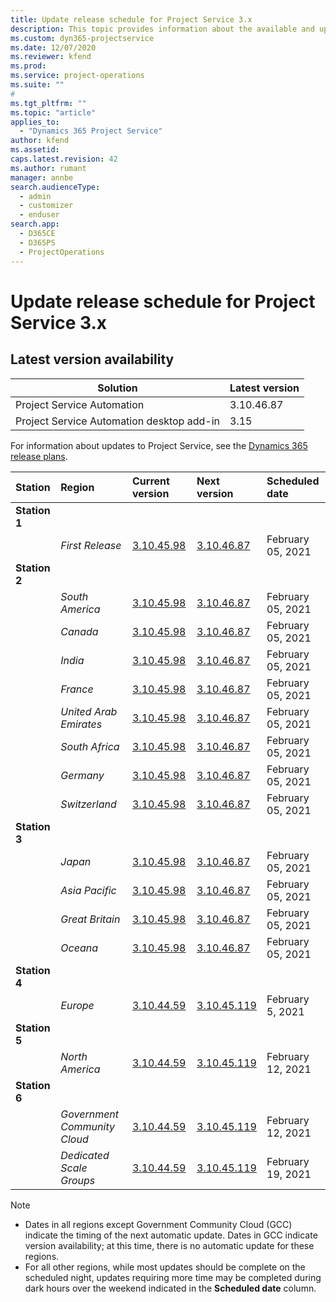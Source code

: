 ```yaml
---
title: Update release schedule for Project Service 3.x
description: This topic provides information about the available and upcoming releases of Dynamics 365 Project Service Automation.
ms.custom: dyn365-projectservice
ms.date: 12/07/2020
ms.reviewer: kfend
ms.prod:
ms.service: project-operations
ms.suite: ""
#
ms.tgt_pltfrm: ""
ms.topic: "article"
applies_to: 
  - "Dynamics 365 Project Service"
author: kfend
ms.assetid: 
caps.latest.revision: 42
ms.author: rumant
manager: annbe
search.audienceType: 
  - admin
  - customizer
  - enduser
search.app: 
  - D365CE
  - D365PS
  - ProjectOperations
---
```


# Update release schedule for Project Service 3.x

## Latest version availability

| Solution  | Latest version |
|-------|----|
| Project Service Automation    | 3.10.46.87 |
| Project Service Automation desktop add-in                | 3.15          |

For information about updates to Project Service, see the [Dynamics 365 release plans](https://docs.microsoft.com/dynamics365/release-plans/). 

| Station  | Region | Current version | Next version |  Scheduled date
| :---   | :---   | :---   | :---   |:---   |         
|<strong>Station 1</strong> | |  |  | |
| | <i>First Release</i> | [3.10.45.98](whats-new-ur-27.md) | [3.10.46.87](whats-new-ur-28.md) | February 05, 2021
|<strong>Station 2</strong> | |  |  | |
| | <i>South America</i> | [3.10.45.98](whats-new-ur-27.md) | [3.10.46.87](whats-new-ur-28.md) | February 05, 2021
| | <i>Canada</i> | [3.10.45.98](whats-new-ur-27.md) | [3.10.46.87](whats-new-ur-28.md) | February 05, 2021
| | <i>India</i> | [3.10.45.98](whats-new-ur-27.md) | [3.10.46.87](whats-new-ur-28.md) | February 05, 2021
| | <i>France</i> | [3.10.45.98](whats-new-ur-27.md) | [3.10.46.87](whats-new-ur-28.md) | February 05, 2021
| | <i>United Arab Emirates</i> | [3.10.45.98](whats-new-ur-27.md) | [3.10.46.87](whats-new-ur-28.md) | February 05, 2021
| | <i>South Africa</i> | [3.10.45.98](whats-new-ur-27.md) | [3.10.46.87](whats-new-ur-28.md) | February 05, 2021
| | <i>Germany</i> | [3.10.45.98](whats-new-ur-27.md) | [3.10.46.87](whats-new-ur-28.md) | February 05, 2021
| | <i>Switzerland</i> | [3.10.45.98](whats-new-ur-27.md) | [3.10.46.87](whats-new-ur-28.md) | February 05, 2021
|<strong>Station 3</strong> | |  |  | |
| | <i>Japan</i> | [3.10.45.98](whats-new-ur-27.md) | [3.10.46.87](whats-new-ur-28.md) | February 05, 2021
| | <i>Asia Pacific</i> | [3.10.45.98](whats-new-ur-27.md) | [3.10.46.87](whats-new-ur-28.md) | February 05, 2021
| | <i>Great Britain</i> | [3.10.45.98](whats-new-ur-27.md) | [3.10.46.87](whats-new-ur-28.md) | February 05, 2021
| | <i>Oceana</i> | [3.10.45.98](whats-new-ur-27.md) | [3.10.46.87](whats-new-ur-28.md) | February 05, 2021
|<strong>Station 4</strong> | |  |  | |
| | <i>Europe</i> | [3.10.44.59](whats-new-ur-26.md) | [3.10.45.119](whats-new-ur-27.md) | February 5, 2021
|<strong>Station 5</strong> | |  |  | |
| | <i>North America</i> | [3.10.44.59](whats-new-ur-26.md) | [3.10.45.119](whats-new-ur-27.md) | February 12, 2021
|<strong>Station 6</strong> | |  |  | |
| | <i>Government Community Cloud</i> | [3.10.44.59](whats-new-ur-26.md) | [3.10.45.119](whats-new-ur-27.md) | February 12, 2021
| | <i>Dedicated Scale Groups</i> | [3.10.44.59](whats-new-ur-26.md) | [3.10.45.119](whats-new-ur-27.md) | February 19, 2021

>[!Note]
> - Dates in all regions except Government Community Cloud (GCC) indicate the timing of the next automatic update. Dates in GCC indicate version availability; at this time, there is no automatic update for these regions.
> - For all other regions, while most updates should be complete on the scheduled night, updates requiring more time may be completed during dark hours over the weekend indicated in the **Scheduled date** column.
